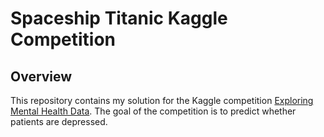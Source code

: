 # Spaceship Titanic Kaggle Competition

## Overview
This repository contains my solution for the Kaggle competition [Exploring Mental Health Data](https://www.kaggle.com/competitions/playground-series-s4e11/overview). The goal of the competition is to predict whether patients are depressed.